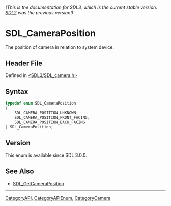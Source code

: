 ###### (This is the documentation for SDL3, which is the current stable version. [SDL2](https://wiki.libsdl.org/SDL2/) was the previous version!)
# SDL_CameraPosition

The position of camera in relation to system device.

## Header File

Defined in [<SDL3/SDL_camera.h>](https://github.com/libsdl-org/SDL/blob/main/include/SDL3/SDL_camera.h)

## Syntax

```c
typedef enum SDL_CameraPosition
{
    SDL_CAMERA_POSITION_UNKNOWN,
    SDL_CAMERA_POSITION_FRONT_FACING,
    SDL_CAMERA_POSITION_BACK_FACING
} SDL_CameraPosition;
```

## Version

This enum is available since SDL 3.0.0.

## See Also

- [SDL_GetCameraPosition](SDL_GetCameraPosition)

----
[CategoryAPI](CategoryAPI), [CategoryAPIEnum](CategoryAPIEnum), [CategoryCamera](CategoryCamera)

